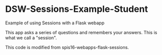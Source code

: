 # DSW-Sessions-Example-Student

Example of using Sessions with a Flask webapp

This app asks a series of questions and remembers your answers.   This is what we call a "session".

This code is modified from spis16-webapps-flask-sessions.

